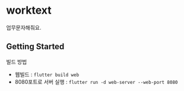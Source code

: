 # worktext

업무문자해줘요.

## Getting Started
빌드 방법
- 웹빌드 : `flutter build web`
- 8080포트로 서버 실행 : `flutter run -d web-server --web-port 8080`